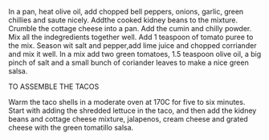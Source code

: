 In a pan, heat olive oil, add chopped bell peppers, onions, garlic, green chillies and saute nicely.
Addthe cooked kidney beans to the mixture.
Crumble the cottage cheese into a pan.
Add the cumin and chilly powder.
Mix all the indegredients together well.
Add 1 teaspoon of tomato puree to the mix.
Season wit salt and pepper,add lime juice and chopped corriander and mix it well.
In a mix add two green tomatoes, 1.5 teaspoon olive oil, a big pinch of salt and a small bunch of coriander leaves to make a nice green salsa.

TO ASSEMBLE THE TACOS

Warm the taco shells in a moderate oven at 170C for five to six minutes.
Start with adding the shredded lettuce in the taco, and then add the kidney beans and cottage cheese mixture, jalapenos, cream cheese and grated cheese with the green tomatillo salsa. 